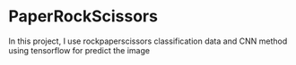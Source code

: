 # PaperRockScissors
In this project, I use rockpaperscissors classification data and CNN method using tensorflow for predict the image
